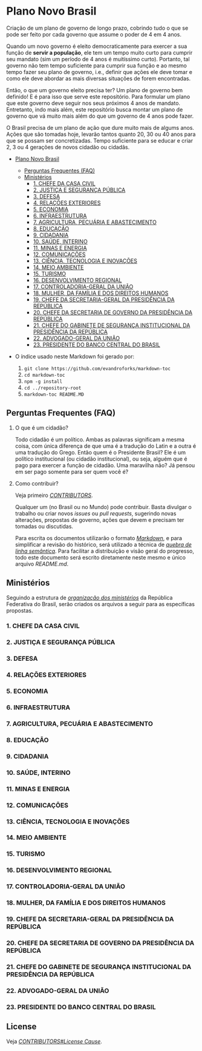 # Plano Novo Brasil

Criação de um plano de governo de longo prazo,
cobrindo tudo o que se pode ser feito por cada governo que assume o poder de 4 em 4 anos.

Quando um novo governo é eleito democraticamente para exercer a sua função de **servir a população**,
ele tem um tempo muito curto para cumprir seu mandato (sim um período de 4 anos é muitíssimo curto).
Portanto, tal governo não tem tempo suficiente para cumprir sua função e
ao mesmo tempo fazer seu plano de governo, i.e.,
definir que ações ele deve tomar e como ele deve abordar as mais diversas situações de forem encontradas.

Então, o que um governo eleito precisa ter?
Um plano de governo bem definido!
E é para isso que serve este repositório.
Para formular um plano que este governo deve seguir nos seus próximos 4 anos de mandato.
Entretanto, indo mais além,
este repositório busca montar um plano de governo que vá muito mais além do que um governo de 4 anos pode fazer.

O Brasil precisa de um plano de ação que dure muito mais de algums anos.
Ações que são tomadas hoje, levarão tantos quanto 20, 30 ou 40 anos para que se possam ser concretizadas.
Tempo suficiente para se educar e criar 2, 3 ou 4 gerações de novos cidadão ou cidadãs.

- [Plano Novo Brasil](#plano-novo-brasil)
  * [Perguntas Frequentes (FAQ)](#perguntas-frequentes-faq)
  * [Ministérios](#ministérios)
    + [1. CHEFE DA CASA CIVIL](#1-chefe-da-casa-civil)
    + [2. JUSTIÇA E SEGURANÇA PÚBLICA](#2-justiça-e-segurança-pública)
    + [3. DEFESA](#3-defesa)
    + [4. RELAÇÕES EXTERIORES](#4-relações-exteriores)
    + [5. ECONOMIA](#5-economia)
    + [6. INFRAESTRUTURA](#6-infraestrutura)
    + [7. AGRICULTURA, PECUÁRIA E ABASTECIMENTO](#7-agricultura-pecuária-e-abastecimento)
    + [8. EDUCAÇÃO](#8-educação)
    + [9. CIDADANIA](#9-cidadania)
    + [10. SAÚDE, INTERINO](#10-saúde-interino)
    + [11. MINAS E ENERGIA](#11-minas-e-energia)
    + [12. COMUNICAÇÕES](#12-comunicações)
    + [13. CIÊNCIA, TECNOLOGIA E INOVAÇÕES](#13-ciência-tecnologia-e-inovações)
    + [14. MEIO AMBIENTE](#14-meio-ambiente)
    + [15. TURISMO](#15-turismo)
    + [16. DESENVOLVIMENTO REGIONAL](#16-desenvolvimento-regional)
    + [17. CONTROLADORIA-GERAL DA UNIÃO](#17-controladoria-geral-da-união)
    + [18. MULHER, DA FAMÍLIA E DOS DIREITOS HUMANOS](#18-mulher-da-família-e-dos-direitos-humanos)
    + [19. CHEFE DA SECRETARIA-GERAL DA PRESIDÊNCIA DA REPÚBLICA](#19-chefe-da-secretaria-geral-da-presidência-da-república)
    + [20. CHEFE DA SECRETARIA DE GOVERNO DA PRESIDÊNCIA DA REPÚBLICA](#20-chefe-da-secretaria-de-governo-da-presidência-da-república)
    + [21. CHEFE DO GABINETE DE SEGURANÇA INSTITUCIONAL DA PRESIDÊNCIA DA REPÚBLICA](#21-chefe-do-gabinete-de-segurança-institucional-da-presidência-da-república)
    + [22. ADVOGADO-GERAL DA UNIÃO](#22-advogado-geral-da-união)
    + [23. PRESIDENTE DO BANCO CENTRAL DO BRASIL](#23-presidente-do-banco-central-do-brasil)

- O índice usado neste Markdown foi gerado por:
  1. `git clone https://github.com/evandroforks/markdown-toc`
  1. `cd markdown-toc`
  1. `npm -g install`
  1. `cd ../repository-root`
  1. `markdown-toc README.MD`


## Perguntas Frequentes (FAQ)

1. O que é um cidadão?

   Todo cidadão é um político.
   Ambas as palavras significam a mesma coisa,
   com única diferença de que uma é a tradução do Latin e a outra é uma tradução do Grego.
   Então quem é o Presidente Brasil?
   Ele é um político institucional (ou cidadão institucional),
   ou seja, alguém que é pago para exercer a função de cidadão.
   Uma maravilha não?
   Já pensou em ser pago somente para ser quem você é?

1. Como contribuir?

   Veja primeiro [*CONTRIBUTORS*](CONTRIBUTORS).

   Qualquer um (no Brasil ou no Mundo) pode contribuir.
   Basta divulgar o trabalho ou criar novos *issues* ou *pull requests*,
   sugerindo novas alterações,
   propostas de governo,
   ações que devem e precisam ter tomadas ou discutidas.

   Para escrita os documentos utilizarão o formato [*Markdown*](http://translate.google.com.br/translate?hl=pt-BR&sl=en&u=https://github.com/commonmark/commonmark-web),
   e para simplificar a revisão do histórico,
   será utilizado a técnica de [*quebra de linha semântica*](http://translate.google.com.br/translate?hl=pt-BR&sl=en&u=https://github.com/sembr/specification).
   Para facilitar a distribuição e visão geral do progresso,
   todo este documento será escrito diretamente neste mesmo e único arquivo *README.md*.


## Ministérios

Seguindo a estrutura de [*organização dos ministérios*](https://www.gov.br/planalto/pt-br/conheca-a-presidencia/ministros) da República Federativa do Brasil,
serão criados os arquivos a seguir para as específicas propostas.


### 1. CHEFE DA CASA CIVIL




### 2. JUSTIÇA E SEGURANÇA PÚBLICA




### 3. DEFESA




### 4. RELAÇÕES EXTERIORES




### 5. ECONOMIA




### 6. INFRAESTRUTURA




### 7. AGRICULTURA, PECUÁRIA E ABASTECIMENTO




### 8. EDUCAÇÃO




### 9. CIDADANIA




### 10. SAÚDE, INTERINO




### 11. MINAS E ENERGIA




### 12. COMUNICAÇÕES




### 13. CIÊNCIA, TECNOLOGIA E INOVAÇÕES




### 14. MEIO AMBIENTE




### 15. TURISMO




### 16. DESENVOLVIMENTO REGIONAL




### 17. CONTROLADORIA-GERAL DA UNIÃO




### 18. MULHER, DA FAMÍLIA E DOS DIREITOS HUMANOS




### 19. CHEFE DA SECRETARIA-GERAL DA PRESIDÊNCIA DA REPÚBLICA




### 20. CHEFE DA SECRETARIA DE GOVERNO DA PRESIDÊNCIA DA REPÚBLICA




### 21. CHEFE DO GABINETE DE SEGURANÇA INSTITUCIONAL DA PRESIDÊNCIA DA REPÚBLICA




### 22. ADVOGADO-GERAL DA UNIÃO




### 23. PRESIDENTE DO BANCO CENTRAL DO BRASIL





## License

Veja [*CONTRIBUTORS#License Cause*](CONTRIBUTORS).

